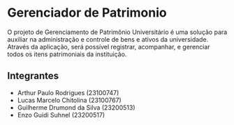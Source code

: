 # Gerenciador de Patrimonio
O projeto de Gerenciamento de Patrimônio Universitário é uma solução para auxiliar na administração e controle de bens e ativos da universidade. Através da aplicação, será possível registrar, acompanhar, e gerenciar todos os itens patrimoniais da instituição.

## Integrantes
- Arthur Paulo Rodrigues (23100747)
- Lucas Marcelo Chitolina (23100767)
- Guilherme Drumond da Silva (23200513)
- Enzo Guidi Suhnel (23200517)
